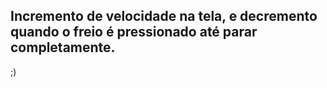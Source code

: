 ## Incremento de velocidade na tela, e decremento quando o freio é pressionado até parar completamente.
;)

